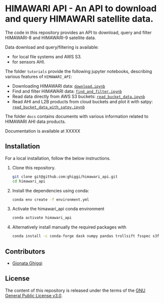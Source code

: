 # HIMAWARI API - An API to download and query HIMAWARI satellite data.

The code in this repository provides an API to download, query and filter HIMAWARI-8 and HIMAWARI-9 satellite data.

Data download and query/filtering is available:
- for local file systems and AWS S3.
- for sensors AHI.

The folder `tutorials` provide the following jupyter notebooks, describing various features of `HIMAWARI_API`:

- Downloading HIMAWARI data: [`download.ipynb`]
- Find and filter HIMAWARI data: [`find_and_filter.ipynb`]
- Read data directly from AWS S3 buckets: [`read_bucket_data.ipynb`]
- Read AHI and L2B products from cloud buckets and plot it with satpy: [`read_bucket_data_with_satpy.ipynb`]
 
[`download.ipynb`]: https://github.com/ghiggi/himawari_api/blob/main/tutorials/00_download_and_find_files.py
[`find_and_filter.ipynb`]: https://github.com/ghiggi/himawari_api/blob/main/tutorials/01_find_utility.py
[`read_bucket_data.ipynb`]: https://github.com/ghiggi/himawari_api/blob/main/tutorials/03_read_cloud_bucket_data.py
[`read_bucket_data_with_satpy.ipynb`]: https://github.com/ghiggi/himawari_api/blob/main/tutorials/03_read_cloud_bucket_data_with_satpy.py
[`kerchunk_data.ipynb`]: https://github.com/ghiggi/himawari_api/blob/main/tutorials/04_kerchunk_dataset.py

The folder `docs` contains documents with various information related to HIMAWARI AHI data products.

Documentation is available at XXXXX

## Installation

For a local installation, follow the below instructions.

1. Clone this repository.
   ```sh
   git clone git@github.com:ghiggi/himawari_api.git
   cd himawari_api
   ```

2. Install the dependencies using conda:
   ```sh
   conda env create -f environment.yml
   ```
   
3. Activate the himawari_api conda environment 
   ```sh
   conda activate himawari_api
   ```

4. Alternatively install manually the required packages with 
   ```sh
   conda install -c conda-forge dask numpy pandas trollsift fsspec s3fs ujson tqdm
   ```
 
## Contributors

* [Gionata Ghiggi](https://people.epfl.ch/gionata.ghiggi)

## License

The content of this repository is released under the terms of the [GNU General Public License v3.0](LICENSE.txt).
